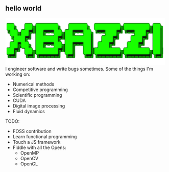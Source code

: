 ## hello world
<div align="left">
    <img src="img/xbazzi.png" alt="Logo" width="500px" />
</div>
<div>
I engineer software and write bugs sometimes. Some of the things I'm working on:

- Numerical methods
- Competitive programming
- Scientific programming
- CUDA
- Digital image processing
- Fluid dynamics

TODO:

- FOSS contribution
- Learn functional programming
- Touch a JS framework
- Fiddle with all the Opens:
    - OpenMP
    - OpenCV
    - OpenGL
